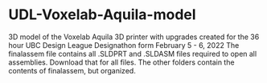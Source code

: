 # UDL-Voxelab-Aquila-model
3D model of the Voxelab Aquila 3D printer with upgrades created for the 36 hour UBC Design League Designathon form February 5 - 6, 2022
The finalassem file contains all .SLDPRT and .SLDASM files required to open all assemblies. Download that for all files. The other folders contain the contents of finalassem, but organized. 
